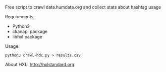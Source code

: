 Free script to crawl data.humdata.org and collect stats about hashtag usage

Requirements:

- Python3
- ckanapi package
- libhxl package

Usage:

    python3 crawl-hdx.py > results.csv

About HXL: http://hxlstandard.org

